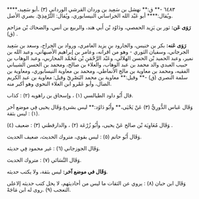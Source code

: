 ٦٤٨٣ -** ق:** نهشل بن سَعِيد بن وردان القرشي الورداني (٣) ،أبو سَعِيد،**** ويُقال:**** أبو عَبْد الله الخراساني النيسابوري، ويُقال: التِّرْمِذِيّ. بصري الأصل.

**رَوَى عَن:** ثور بن يَزِيد الحمصي، ودَاوُد بْن أَبي هند، والربيع بن أنس، والضحاك بْن مزاحم (ق) .

**رَوَى عَنه:** بكر بن خنيس، والجارود بن يزيد العامري، ورواد بن الجراح، وسعد بن سَعِيد الجرجاني، وسفيان الثوري - وهو من أقرانه، وعامر بن إبراهيم الأصبهاني، وعبد الله بن نمير، وعبد الحميد بْن الحسن الهلالي، وعَبْد الرَّحْمَنِ بْن مُحَمَّد المحاربي، وعبد الوهاب بن حبيب العبدي والد محمد بن عبد الوهاب، والعلاء بن صالح، ومحمد بن الحسن الشيباني الفقيه، ومحمد بن معاوية بن مالج الأنماطي، ومحمد بن معاوية النيسابوري، ومعاوية بن سلمة النصري (ق) -** وقيل:** معاوية بن محمد البَصْرِيّ وقيل: معاوية بن عبد الكريم الضال، وأبو عَمْرو ابن العلاء النحوي وهو أكبر منه.

قال أَبُو داود الطيالسي (١) ، وإسحاق بن راهويه (٢) : كذاب.

وَقَال عَباس الدُّورِيُّ (٣) عَنْ يَحْيَى،** وأَبُو دَاوُد:** ليس بشيءٍ.وَقَال يحيى فِي موضع آخر (١) : ليس بثقة.

وَقَال مُعَاوِيَة بْن صالح عَنْ يحيى، وأَبُو زُرْعَة (٢) ، والدارقطني (٣) : ضعيف (٤) .

وَقَال أَبُو حاتم (٥) : ليس بقوي، متروك الحديث، ضعيف الحديث.

وَقَال الجوزجاني (٦) : غير محمود فِي حديثه.

وَقَال النَّسَائي (٧) : متروك الحديث.

**وَقَال في موضع آخر:** ليس بثقة، ولا يكتب حديثه.

وَقَال ابن حبان (٨) : يروي عن الثقات ما ليس من أحاديثهم، لا يحل كتب حديثه إلاعلى التعجب (٩) .روى له ابن مَاجَهْ.